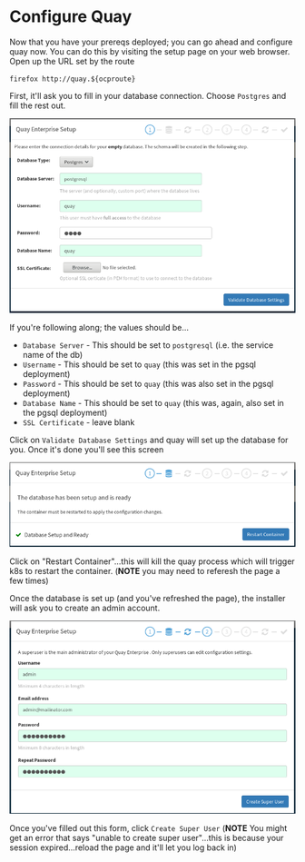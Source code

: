 # Configure Quay

Now that you have your prereqs deployed; you can go ahead and configure quay now. You can do this by visiting the setup page on your web browser. Open up the URL set by the route

```
firefox http://quay.${ocproute}
```

First, it'll ask you to fill in your database connection. Choose `Postgres` and fill the rest out.

![quay-db-con](images/quay-db-config.png)

If you're following along; the values should be...

* `Database Server` - This should be set to `postgresql` (i.e. the service name of the db)
* `Username` - This should be set to `quay` (this was set in the pgsql deployment)
* `Password` - This should be set to `quay` (this was also set in the pgsql deployment)
* `Database Name` - This should be set to `quay` (this was, again, also set in the pgsql deployment)
* `SSL Certificate` -  leave blank

Click on `Validate Database Settings` and quay will set up the database for you. Once it's done you'll see this screen

![quay-con](images/quay-db-ok.png)

Click on "Restart Container"...this will kill the quay process which will trigger k8s to restart the container. (**NOTE** you may need to referesh the page a few times)

Once the database is set up (and you've refreshed the page), the installer will ask you to create an admin account.

![quay-admin](images/quay-create-admin.png)

Once you've filled out this form, click `Create Super User` (**NOTE** You might get an error that says "unable to create super user"...this is because your session expired...reload the page and it'll let you log back in)
